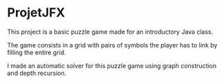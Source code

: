 # ProjetJFX
This project is a basic puzzle game made for an introductory Java class.

The game consists in a grid with pairs of symbols the player has to link by filling the entire grid.

I made an automatic solver for this puzzle game using graph construction and depth recursion. 
